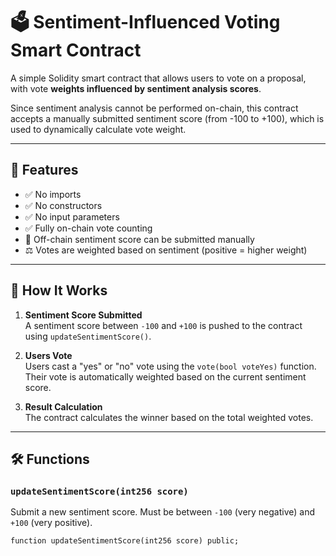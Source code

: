 # 🗳️ Sentiment-Influenced Voting Smart Contract

A simple Solidity smart contract that allows users to vote on a proposal, with vote **weights influenced by sentiment analysis scores**.

Since sentiment analysis cannot be performed on-chain, this contract accepts a manually submitted sentiment score (from -100 to +100), which is used to dynamically calculate vote weight.

---

## 📌 Features

- ✅ No imports
- ✅ No constructors
- ✅ No input parameters
- ✅ Fully on-chain vote counting
- 🧠 Off-chain sentiment score can be submitted manually
- ⚖️ Votes are weighted based on sentiment (positive = higher weight)

---

## 🔧 How It Works

1. **Sentiment Score Submitted**  
   A sentiment score between `-100` and `+100` is pushed to the contract using `updateSentimentScore()`.

2. **Users Vote**  
   Users cast a "yes" or "no" vote using the `vote(bool voteYes)` function. Their vote is automatically weighted based on the current sentiment score.

3. **Result Calculation**  
   The contract calculates the winner based on the total weighted votes.

---

## 🛠️ Functions

### `updateSentimentScore(int256 score)`
Submit a new sentiment score. Must be between `-100` (very negative) and `+100` (very positive).

```solidity
function updateSentimentScore(int256 score) public;
